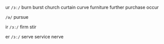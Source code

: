 ur
`/ɜː/`
burn burst church curtain curve furniture further purchase occur

`/ə/`
pursue

ir 
`/ɜː/`
firm
stir

er
`/ɜː/`
serve service nerve